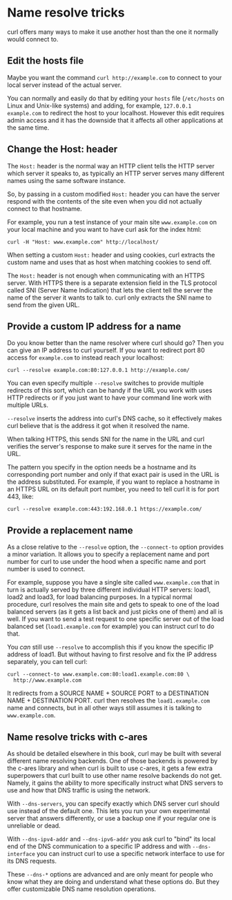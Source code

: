 # Name resolve tricks

curl offers many ways to make it use another host than the one it normally would
connect to.

## Edit the hosts file

Maybe you want the command `curl http://example.com` to connect to your local
server instead of the actual server.

You can normally and easily do that by editing your `hosts` file (`/etc/hosts`
on Linux and Unix-like systems) and adding, for example, `127.0.0.1 example.com` to
redirect the host to your localhost. However this edit requires admin access and
it has the downside that it affects all other applications at the same time.

## Change the Host: header

The `Host:` header is the normal way an HTTP client tells the HTTP server which
server it speaks to, as typically an HTTP server serves many different names
using the same software instance.

So, by passing in a custom modified `Host:` header you can have the
server respond with the contents of the site even when you did not actually
connect to that hostname.

For example, you run a test instance of your main site `www.example.com` on
your local machine and you want to have curl ask for the index html:

    curl -H "Host: www.example.com" http://localhost/

When setting a custom `Host:` header and using cookies, curl extracts the
custom name and uses that as host when matching cookies to send off.

The `Host:` header is not enough when communicating with an HTTPS server. With
HTTPS there is a separate extension field in the TLS protocol called SNI
(Server Name Indication) that lets the client tell the server the name of the
server it wants to talk to. curl only extracts the SNI name to send from the
given URL.

## Provide a custom IP address for a name

Do you know better than the name resolver where curl should go? Then you can
give an IP address to curl yourself. If you want to redirect port 80 access
for `example.com` to instead reach your localhost:

    curl --resolve example.com:80:127.0.0.1 http://example.com/

You can even specify multiple `--resolve` switches to provide multiple
redirects of this sort, which can be handy if the URL you work with uses HTTP
redirects or if you just want to have your command line work with multiple
URLs.

`--resolve` inserts the address into curl's DNS cache, so it effectively makes
curl believe that is the address it got when it resolved the name.

When talking HTTPS, this sends SNI for the name in the URL and curl verifies
the server's response to make sure it serves for the name in the URL.

The pattern you specify in the option needs be a hostname and its
corresponding port number and only if that exact pair is used in the URL is
the address substituted. For example, if you want to replace a hostname in an
HTTPS URL on its default port number, you need to tell curl it is for port
443, like:

    curl --resolve example.com:443:192.168.0.1 https://example.com/

## Provide a replacement name

As a close relative to the `--resolve` option, the `--connect-to` option
provides a minor variation. It allows you to specify a replacement name and
port number for curl to use under the hood when a specific name and port
number is used to connect.

For example, suppose you have a single site called `www.example.com` that in turn
is actually served by three different individual HTTP servers: load1, load2
and load3, for load balancing purposes. In a typical normal procedure, curl
resolves the main site and gets to speak to one of the load balanced servers
(as it gets a list back and just picks one of them) and all is well. If you
want to send a test request to one specific server out of the load balanced
set (`load1.example.com` for example) you can instruct curl to do that.

You *can* still use `--resolve` to accomplish this if you know the specific IP
address of load1. But without having to first resolve and fix the IP address
separately, you can tell curl:

    curl --connect-to www.example.com:80:load1.example.com:80 \
      http://www.example.com

It redirects from a SOURCE NAME + SOURCE PORT to a DESTINATION NAME +
DESTINATION PORT. curl then resolves the `load1.example.com` name and
connects, but in all other ways still assumes it is talking to
`www.example.com`.

## Name resolve tricks with c-ares

As should be detailed elsewhere in this book, curl may be built with several
different name resolving backends. One of those backends is powered by the
c-ares library and when curl is built to use c-ares, it gets a few extra
superpowers that curl built to use other name resolve backends do not get.
Namely, it gains the ability to more specifically instruct what DNS servers to
use and how that DNS traffic is using the network.

With `--dns-servers`, you can specify exactly which DNS server curl should use
instead of the default one. This lets you run your own experimental server that
answers differently, or use a backup one if your regular one is unreliable or dead.

With `--dns-ipv4-addr` and `--dns-ipv6-addr` you ask curl to "bind" its local
end of the DNS communication to a specific IP address and with
`--dns-interface` you can instruct curl to use a specific network interface to
use for its DNS requests.

These `--dns-*` options are advanced and are only meant for people who know
what they are doing and understand what these options do. But they offer
customizable DNS name resolution operations.

